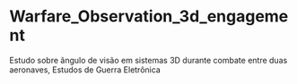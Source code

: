 # Warfare_Observation_3d_engagement
Estudo sobre ângulo de visão em sistemas 3D durante combate entre duas aeronaves, Estudos de Guerra Eletrônica
